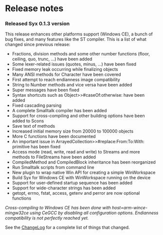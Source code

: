 # Release notes #

### Released Syx 0.1.3 version ###

This release enhances other platforms support (Windows CE), a bunch of bug fixes, and many features like the ST compiler. This is a list of what changed since previous release:
  * Fractions, division methods and some other number functions (floor, ceiling, quo, trunc, ...) have been added
  * Some lexer-related issues (quotes, minus, ...) have been fixed
  * Fixed memory leak occurring while finalizing objects
  * Many ANSI methods for Character have been covered
  * First attempt to reach endianness image compatibility
  * String to Number methods and vice versa have been added
  * Super messages have been fixed
  * Syntax shortcuts such as Object>>#caseOf:otherwise: have been added
  * Fixed cascading parsing
  * A complete Smalltalk compiler has been added
  * Support for cross-compiling and other building options have been added to Scons
  * Save text of methods
  * Increased initial memory size from 20000 to 100000 objects
  * More C functions have been documented
  * An important issue in ArrayedCollection>>#replace:From:To:With: primitive has been fixed
  * Access mode (read, write, read and write) to Streams and more methods to FileStreams have been added
  * CompiledMethod and CompiledBlock inheritance has been reorganized
  * Run Smalltalk scripts from command line
  * New plugin to wrap native Win API for creating a simple WinWorkspace
  * Build Syx for Windows CE with WinWorkspace running on the device
  * Support for user-defined startup sequence has been added
  * Support for wide-character strings has been added
  * getopt, errno, fstat, access, getenv and perror are now optional functions


_Cross-compiling to Windows CE has been done with host=arm-wince-mingw32ce using CeGCC by disabling all configuration options.
Endianness compatibility is not perfectly reached yet._

See the [ChangeLog](http://syx.googlecode.com/svn/tags/syx-0.1.3/ChangeLog) for a complete list of things that changed.